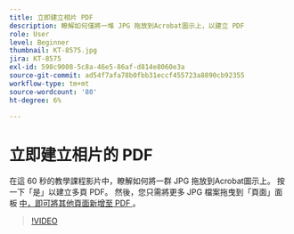```yaml
---
title: 立即建立相片 PDF
description: 瞭解如何僅將一堆 JPG 拖放到Acrobat圖示上，以建立 PDF
role: User
level: Beginner
thumbnail: KT-8575.jpg
jira: KT-8575
exl-id: 598c9008-5c8a-46e5-86af-d814e8060e3a
source-git-commit: ad54f7afa78b0fbb31eccf455723a8890cb92355
workflow-type: tm+mt
source-wordcount: '80'
ht-degree: 6%

---
```


# 立即建立相片的 PDF

在這 60 秒的教學課程影片中，瞭解如何將一群 JPG 拖放到Acrobat圖示上。 按一下「是」以建立多頁 PDF。 然後，您只需將更多 JPG 檔案拖曳到「頁面」面板 [ 中，即可將其他頁面新增至 PDF ](https://www.adobe.com/tw/acrobat/online/add-pages-to-pdf.html) 。

>[!VIDEO](https://video.tv.adobe.com/v/336365?quality=12&learn=on&hidetitle=true)
